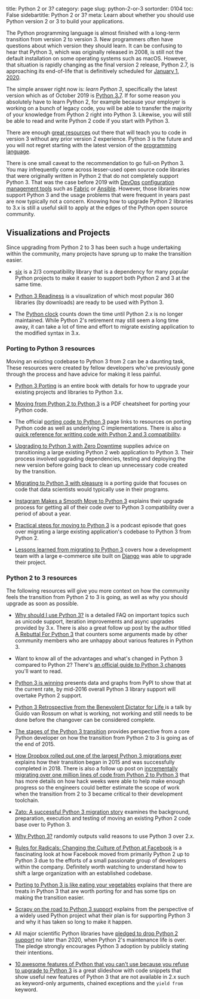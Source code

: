 title: Python 2 or 3?
category: page
slug: python-2-or-3
sortorder: 0104
toc: False
sidebartitle: Python 2 or 3?
meta: Learn about whether you should use Python version 2 or 3 to build your applications.


The Python programming language is almost finished with a long-term transition
from version 2 to version 3. New programmers often have questions about which 
version they should learn. It can be confusing to hear that Python 3, which was 
originally released in 2008, is still not the default installation on some 
operating systems such as macOS. However, that situation is rapidly changing 
as the final version 2 release, Python 2.7, is approaching its end-of-life
that is definitively scheduled for 
[January 1, 2020](https://mail.python.org/pipermail/python-dev/2018-March/152348.html).

The simple answer right now is: *learn Python 3*, specifically the latest 
version which as of October 2019 is 
[Python 3.7](https://www.python.org/downloads/). If for some reason you 
absolutely have to learn Python 2, for example because your employer is 
working on a bunch of legacy code, you will be able to transfer the majority
of your knowledge from Python 2 right into Python 3. Likewise, you will 
still be able to read and write Python 2 code if you start with Python 3.

There are enough [great resources](/best-python-resources.html)
out there that will teach you to code in version 3 without any prior
version 2 experience. Python 3 is the future and you will not regret 
starting with the latest version of the 
[programming language](/learning-programming.html).

There is one small caveat to the recommendation to go full-on Python 3. 
You may infrequently come across lesser-used open source code libraries
that were originally written in Python 2 that do not completely support
Python 3. That was the case before 2019 with [DevOps](/devops.html) 
[configuration management tools](/configuration-management.html) such as 
[Fabric](http://www.fabfile.org/) or [Ansible](/ansible.html). However,
those libraries now support Python 3 and the usage problems that were
frequent in years past are now typically not a concern. Knowing how
to upgrade Python 2 libraries to 3.x is still a useful skill to apply
at the edges of the Python open source community.


## Visualizations and Projects
Since upgrading from Python 2 to 3 has been such a huge undertaking within
the community, many projects have sprung up to make the transition easier.

* [six](https://pypi.org/project/six/) is a 2/3 compatibility library that
  is a dependency for many popular Python projects to make it easier to
  support both Python 2 and 3 at the same time.

* [Python 3 Readiness](http://py3readiness.org/) is a visualization of
  which most popular 360 libraries (by downloads) are ready to be
  used with Python 3.

* The [Python clock](https://pythonclock.org/) counts down the time until
  Python 2.x is no longer maintained. While Python 2's retirement
  may still seem a long time away, it can take a lot of time and effort to 
  migrate existing application to the modified syntax in 3.x.


### Porting to Python 3 resources
Moving an existing codebase to Python 3 from 2 can be a daunting task,
These resources were created by fellow developers who've previously
gone through the process and have advice for making it less painful.

* [Python 3 Porting](http://python3porting.com/) is an entire book with
  details for how to upgrade your existing projects and libraries to 
  Python 3.x.
  
* [Moving from Python 2 to Python 3](http://ptgmedia.pearsoncmg.com/imprint_downloads/informit/promotions/python/python2python3.pdf)
  is a PDF cheatsheet for porting your Python code.

* The official 
  [porting code to Python 3](https://wiki.python.org/moin/PortingToPy3k/)
  page links to resources on porting Python code as well as underlying C
  implementations. There is also a 
  [quick reference for writting code with Python 2 and 3 compatibility](https://wiki.python.org/moin/PortingToPy3k/BilingualQuickRef).

* [Upgrading to Python 3 with Zero Downtime](https://tech.yplanapp.com/2016/08/24/upgrading-to-python-3-with-zero-downtime/)
  supplies advice on transitioning a large existing Python 2 web application 
  to Python 3. Their process involved upgrading dependencies, testing and
  deploying the new version before going back to clean up unnecessary code
  created by the transition.

* [Migrating to Python 3 with pleasure](https://github.com/arogozhnikov/python3_with_pleasure)
  is a porting guide that focuses on code that data scientists would 
  typically use in their programs.

* [Instagram Makes a Smooth Move to Python 3](https://thenewstack.io/instagram-makes-smooth-move-python-3/)
  explains their upgrade process for getting all of their code over to
  Python 3 compatibility over a period of about a year.

* [Practical steps for moving to Python 3](https://talkpython.fm/episodes/show/155/practical-steps-for-moving-to-python-3)
  is a podcast episode that goes over migrating a large existing application's 
  codebase to Python 3 from Python 2.

* [Lessons learned from migrating to Python 3](https://able.bio/rhett/lessons-learned-from-migrating-to-python-3--27jsj82)
  covers how a development team with a large e-commerce site built on 
  [Django](/django.html) was able to upgrade their project.


### Python 2 to 3 resources
The following resources will give you more context on how the community
feels the transition from Python 2 to 3 is going, as well as why you
should upgrade as soon as possible.

* [Why should I use Python 3?](https://eev.ee/blog/2016/07/31/python-faq-why-should-i-use-python-3/)
  is a detailed FAQ on important topics such as unicode support, iteration
  improvements and async upgrades provided by 3.x. There is also a great
  follow up post by the author titled 
  [A Rebuttal For Python 3](https://eev.ee/blog/2016/11/23/a-rebuttal-for-python-3/)
  that counters some arguments made by other community members who are
  unhappy about various features in Python 3.

* Want to know all of the advantages and what's changed in Python 3 
  compared to Python 2? There's 
  [an official guide to Python 3 changes](https://docs.python.org/3/whatsnew/index.html)
  you'll want to read.

* [Python 3 is winning](https://blogs.msdn.microsoft.com/pythonengineering/2016/03/08/python-3-is-winning/)
  presents data and graphs from PyPI to show that at the current rate,
  by mid-2016 overall Python 3 library support will overtake Python 2 
  support.

* [Python 3 Retrospective from the Benevolent Dictator for Life ](https://www.youtube.com/watch?v=Oiw23yfqQy8)
  is a talk by Guido van Rossum on what is working, not working and still
  needs to be done before the changover can be considered complete.

* [The stages of the Python 3 transition](http://www.snarky.ca/the-stages-of-the-python-3-transition)
  provides perspective from a core Python developer on how the transition from
  Python 2 to 3 is going as of the end of 2015.

* [How Dropbox rolled out one of the largest Python 3 migrations ever](https://blogs.dropbox.com/tech/2018/09/how-we-rolled-out-one-of-the-largest-python-3-migrations-ever/)
  explains how their transition began in 2015 and was successfully completed
  in 2018. There is also a follow up post on
  [incrementally migrating over one million lines of code from Python 2 to Python 3](https://blogs.dropbox.com/tech/2019/02/incrementally-migrating-over-one-million-lines-of-code-from-python-2-to-python-3/)
  that has more details on how hack weeks were able to help make enough
  progress so the engineers could better estimate the scope of work when 
  the transition from 2 to 3 became critical to their development toolchain.

* [Zato: A successful Python 3 migration story](https://zato.io/blog/posts/python-3-migration-success-story.html)
  examines the background, preparation, execution and testing of moving
  an existing Python 2 code base over to Python 3.

* [Why Python 3?](http://whypy3.com/) randomly outputs valid reasons to
  use Python 3 over 2.x.

* [Rules for Radicals: Changing the Culture of Python at Facebook](https://www.youtube.com/watch?v=nRtp9NgtXiA)
  is a fascinating look at how Facebook moved from primarily Python 2
  up to Python 3 due to the efforts of a small passionate group of
  developers within the company. Definitely worth watching to understand
  how to shift a large organization with an established codebase.

* [Porting to Python 3 is like eating your vegetables](http://nothingbutsnark.svbtle.com/porting-to-python-3-is-like-eating-your-vegetables)
  explains that there are treats in Python 3 that are worth porting for and
  has some tips on making the transition easier.

* [Scrapy on the road to Python 3 support](http://blog.scrapinghub.com/2015/08/19/scrapy-on-the-road-to-python-3-support/)
  explains from the perspective of a widely used Python project what their
  plan is for supporting Python 3 and why it has taken so long to make it 
  happen.

* All major scientific Python libraries have 
  [pledged to drop Python 2 support](https://python3statement.github.io/)
  no later than 2020, when Python 2's maintenance life is over. The pledge 
  strongly encourages Python 3 adoption by publicly stating their
  intentions. 

* [10 awesome features of Python that you can't use because you refuse to upgrade to Python 3](http://www.asmeurer.com/python3-presentation/slides.html)
  is a great slideshow with code snippets that show useful new features
  of Python 3 that are not available in 2.x such as keyword-only
  arguments, chained exceptions and the `yield from` keyword.
